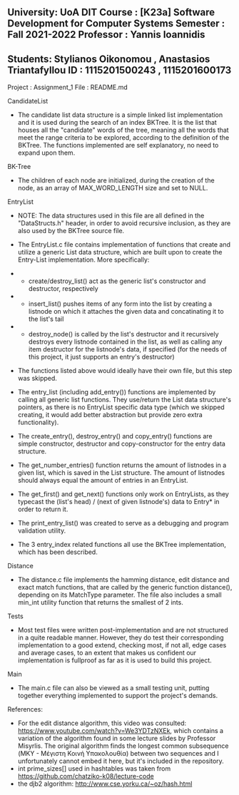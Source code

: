  University: UoA DIT
 Course : [K23a] Software Development for Computer Systems
 Semester : Fall 2021-2022
 Professor : Yannis Ioannidis 
 --------------------------------
 Students: Stylianos Oikonomou , Anastasios Triantafyllou
 ID : 1115201500243 , 1115201600173 
 --------------------------------
 Project : Assignment_1
 File : README.md

CandidateList
- The candidate list data structure is a simple linked list implementation and it is used during the search of an index BKTree. It is the list that houses all the "candidate" words of the tree, meaning all the words that meet the range criteria to be explored, according to the definition of the BKTree. The functions implemented are self explanatory, no need to expand upon them.

BK-Tree
- The children of each node are initialized, during the creation of the node, as an array of MAX_WORD_LENGTH size and set to NULL.

EntryList

- NOTE: The data structures used in this file are all defined in the "DataStructs.h" header, in order to avoid recursive inclusion, as they are also used by the BKTree source file.

- The EntryList.c file contains implementation of functions that create and utilize a generic List data structure, which are built upon to create the Entry-List implementation. More specifically: 
- - create/destroy_list() act as the generic list's constructor and destructor, respectively
- - insert_list() pushes items of any form into the list by creating a listnode on which it attaches the given data and concatinating it to the list's tail
- - destroy_node() is called by the list's destructor and it recursively destroys every listnode contained in the list, as well as calling any item destructor for the listnode's data, if specified (for the needs of this project, it just supports an entry's destructor)
- The functions listed above would ideally have their own file, but this step was skipped.

- The entry_list (including add_entry()) functions are implemented by calling all generic list functions. They use/return the List data structure's pointers, as there is no EntryList specific data type (which we skipped creating, it would add better abstraction but provide zero extra functionality).
- The create_entry(), destroy_entry() and copy_entry() functions are simple constructor, destructor and copy-constructor for the entry data structure.
- The get_number_entries() function returns the amount of listnodes in a given list, which is saved in the List structure. The amount of listnodes should always equal the amount of entries in an EntryList.
- The get_first() and get_next() functions only work on EntryLists, as they typecast the (list's head) / (next of given listnode's) data to Entry* in order to return it.
- The print_entry_list() was created to serve as a debugging and program validation utility.

- The 3 entry_index related functions all use the BKTree implementation, which has been described.

Distance

- The distance.c file implements the hamming distance, edit distance and exact match functions, that are called by the generic function distance(), depending on its MatchType parameter. The file also includes a small min_int utility function that returns the smallest of 2 ints.

Tests

- Most test files were written post-implementation and are not structured in a quite readable manner. However, they do test their corresponding implementation to a good extend, checking most, if not all, edge cases and average cases, to an extent that makes us confident our implementation is fullproof as far as it is used to build this project.

Main

- The main.c file can also be viewed as a small testing unit, putting together everything implemented to support the project's demands.

References:
- For the edit distance algorithm, this video was consulted: https://www.youtube.com/watch?v=We3YDTzNXEk, which contains a variation of the algorithm found in some lecture slides by Professor Misyrlis. The original algorithm finds the longest common subsequence (ΜΚΥ - Μέγιστη Κοινή Υπακολουθία) between two sequences and I unfortunately cannot embed it here, but it's included in the repository.
- int prime_sizes[] used in hashtables was taken from https://github.com/chatziko-k08/lecture-code
- the djb2 algorithm: http://www.cse.yorku.ca/~oz/hash.html
